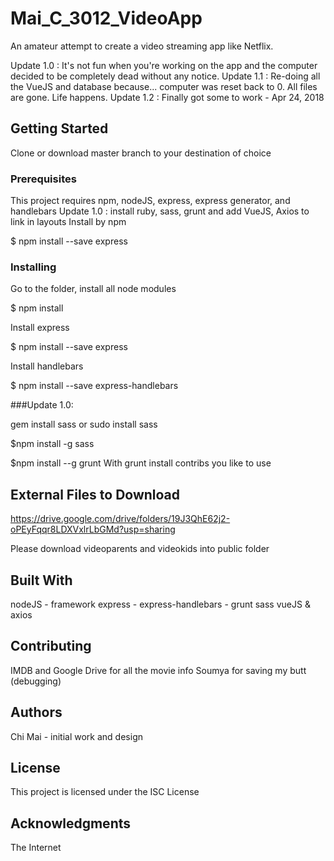 # Mai_C_3012_VideoApp
An amateur attempt to create a video streaming app like Netflix.

Update 1.0 : It's not fun when you're working on the app and the computer decided to be completely dead without any notice.
Update 1.1 : Re-doing all the VueJS and database because... computer was reset back to 0. All files are gone. Life happens.
Update 1.2 : Finally got some to work - Apr 24, 2018
## Getting Started
Clone or download master branch to your destination of choice

### Prerequisites
This project requires npm, nodeJS, express, express generator, and handlebars
Update 1.0 : install ruby, sass, grunt and add VueJS, Axios to link in layouts
Install by npm

$ npm install --save express


### Installing
Go to the folder, install all node modules

$ npm install

Install express

$ npm install --save express

Install handlebars

$ npm install --save express-handlebars

###Update 1.0:

gem install sass or sudo install sass

$npm install -g sass

$npm install --g grunt
With grunt install contribs you like to use

## External Files to Download

https://drive.google.com/drive/folders/19J3QhE62j2-oPEyFqqr8LDXVxlrLbGMd?usp=sharing

Please download videoparents and videokids into public folder

## Built With
nodeJS - framework
express -
express-handlebars -
grunt
sass
vueJS & axios


## Contributing
IMDB and Google Drive for all the movie info
Soumya for saving my butt (debugging)


## Authors
Chi Mai - initial work and design

## License
This project is licensed under the ISC License

## Acknowledgments
The Internet
